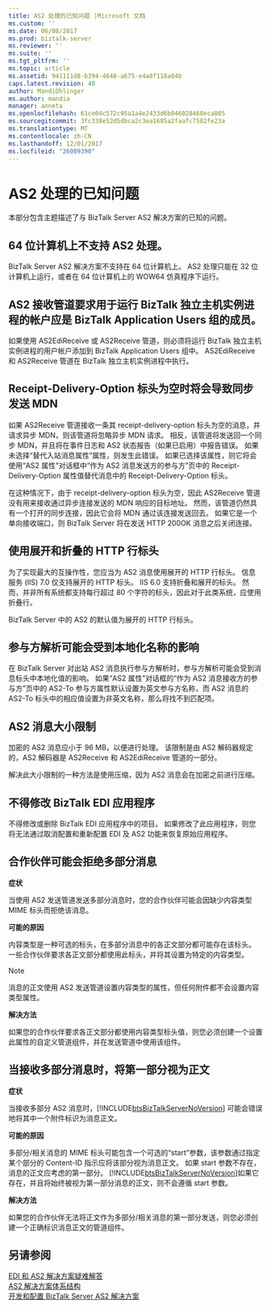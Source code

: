 ```yaml
---
title: AS2 处理的已知问题 |Microsoft 文档
ms.custom: ''
ms.date: 06/08/2017
ms.prod: biztalk-server
ms.reviewer: ''
ms.suite: ''
ms.tgt_pltfrm: ''
ms.topic: article
ms.assetid: 941111d8-b394-4648-a675-e4a8f118a84b
caps.latest.revision: 40
author: MandiOhlinger
ms.author: mandia
manager: anneta
ms.openlocfilehash: 61ce04c572c95a1a4e2433d6b046028468eca805
ms.sourcegitcommit: 3fc338e52d5dbca2c3ea1685a2faafc7582fe23a
ms.translationtype: MT
ms.contentlocale: zh-CN
ms.lasthandoff: 12/01/2017
ms.locfileid: "26009390"
---
```

# <a name="known-issues-with-as2-processing"></a>AS2 处理的已知问题
本部分包含主题描述了与 BizTalk Server AS2 解决方案的已知的问题。  
  
## <a name="as2-processing-not-supported-on-64-bit-computers"></a>64 位计算机上不支持 AS2 处理。  
 BizTalk Server AS2 解决方案不支持在 64 位计算机上。 AS2 处理只能在 32 位计算机上运行，或者在 64 位计算机上的 WOW64 仿真程序下运行。  
  
## <a name="the-as2-receive-pipelines-require-the-account-that-the-biztalk-isolated-host-instance-process-is-running-under-to-be-part-of-the-biztalk-application-users-group"></a>AS2 接收管道要求用于运行 BizTalk 独立主机实例进程的帐户应是 BizTalk Application Users 组的成员。  
 如果使用 AS2EdiReceive 或 AS2Receive 管道，则必须将运行 BizTalk 独立主机实例进程的用户帐户添加到 BizTalk Application Users 组中。 AS2EdiReceive 和 AS2Receive 管道在 BizTalk 独立主机实例进程中执行。  
  
## <a name="an-empty-receipt-delivery-option-header-will-cause-an-mdn-to-be-sent-synchronously"></a>Receipt-Delivery-Option 标头为空时将会导致同步发送 MDN  
 如果 AS2Receive 管道接收一条其 receipt-delivery-option 标头为空的消息，并请求异步 MDN，则该管道将忽略异步 MDN 请求。 相反，该管道将发送回一个同步 MDN，并且将在事件日志和 AS2 状态报告（如果已启用）中报告错误。 如果未选择“替代入站消息属性”属性，则发生此错误。 如果已选择该属性，则它将会使用“AS2 属性”对话框中“作为 AS2 消息发送方的参与方”页中的 Receipt-Delivery-Option 属性值替代消息中的 Receipt-Delivery-Option 标头。  
  
 在这种情况下，由于 receipt-delivery-option 标头为空，因此 AS2Receive 管道没有用来接收通过异步连接发送的 MDN 响应的目标地址。 然而，该管道仍然具有一个打开的同步连接，因此它会将 MDN 通过该连接发送回去。 如果它是一个单向接收端口，则 BizTalk Server 将在发送 HTTP 200OK 消息之后关闭连接。  
  
## <a name="use-of-unfolded-and-folded-http-line-headers"></a>使用展开和折叠的 HTTP 行标头  
 为了实现最大的互操作性，您应当为 AS2 消息使用展开的 HTTP 行标头。 信息服务 (IIS) 7.0 仅支持展开的 HTTP 标头。 IIS 6.0 支持折叠和展开的标头。 然而，并非所有系统都支持每行超过 80 个字符的标头，因此对于此类系统，应使用折叠行。  
  
 BizTalk Server 中的 AS2 的默认值为展开的 HTTP 行标头。  
  
## <a name="party-resolution-can-be-affected-by-a-localized-name"></a>参与方解析可能会受到本地化名称的影响  
 在 BizTalk Server 对出站 AS2 消息执行参与方解析时，参与方解析可能会受到消息标头中本地化值的影响。 如果“AS2 属性”对话框的“作为 AS2 消息接收方的参与方”页中的 AS2-To 参与方属性默认设置为英文参与方名称，而 AS2 消息的 AS2-To 标头中的相应值设置为非英文名称，那么将找不到匹配项。  
  
## <a name="as2-message-size-limitation"></a>AS2 消息大小限制  
 加密的 AS2 消息应小于 96 MB，以便进行处理。 该限制是由 AS2 解码器规定的，AS2 解码器是 AS2Receive 和 AS2EdiReceive 管道的一部分。  
  
 解决此大小限制的一种方法是使用压缩，因为 AS2 消息会在加密之前进行压缩。  
  
## <a name="biztalk-edi-application-must-not-be-modified"></a>不得修改 BizTalk EDI 应用程序  
 不得修改或删除 BizTalk EDI 应用程序中的项目。 如果修改了此应用程序，则您将无法通过取消配置和重新配置 EDI 及 AS2 功能来恢复原始应用程序。  
  
## <a name="partner-may-reject-multipart-messages"></a>合作伙伴可能会拒绝多部分消息  
 **症状**  
  
 当使用 AS2 发送管道发送多部分消息时，您的合作伙伴可能会因缺少内容类型 MIME 标头而拒绝该消息。  
  
 **可能的原因**  
  
 内容类型是一种可选的标头，在多部分消息中的各正文部分都可能存在该标头。 一些合作伙伴要求各正文部分都使用此标头，并将其设置为特定的内容类型。  
  
> [!NOTE]
>  消息的正文使用 AS2 发送管道设置内容类型的属性，但任何附件都不会设置内容类型属性。  
  
 **解决方法**  
  
 如果您的合作伙伴要求各正文部分都使用内容类型标头值，则您必须创建一个设置此属性的自定义管道组件，并在发送管道中使用该组件。  
  
## <a name="when-receiving-multipart-messages-the-first-part-is-considered-the-body"></a>当接收多部分消息时，将第一部分视为正文  
 **症状**  
  
 当接收多部分 AS2 消息时，[!INCLUDE[btsBizTalkServerNoVersion](../includes/btsbiztalkservernoversion-md.md)] 可能会错误地将其中一个附件标识为消息正文。  
  
 **可能的原因**  
  
 多部分/相关消息的 MIME 标头可能包含一个可选的“start”参数，该参数通过指定某个部分的 Content-ID 指示应将该部分视为消息正文。 如果 start 参数不存在，消息的正文应考虑的第一部分。 [!INCLUDE[btsBizTalkServerNoVersion](../includes/btsbiztalkservernoversion-md.md)]如果它存在，并且将始终被视为第一部分消息的正文，则不会遵循 start 参数。  
  
 **解决方法**  
  
 如果您的合作伙伴无法将正文作为多部分/相关消息的第一部分发送，则您必须创建一个正确标识消息正文的管道组件。  
  
## <a name="see-also"></a>另请参阅  
 [EDI 和 AS2 解决方案疑难解答](../core/troubleshooting-edi-and-as2-solutions.md)   
 [AS2 解决方案体系结构](../core/as2-solution-architecture.md)   
 [开发和配置 BizTalk Server AS2 解决方案](../core/developing-and-configuring-biztalk-server-as2-solutions.md)